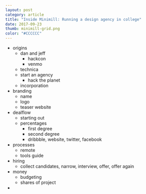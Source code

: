 ```yaml
---
layout: post
category: article
title: "Inside Minimill: Running a design agency in college"
date: 2017-09-23
thumb: minimill-grid.png
color: "#CCCCCC"
---
```


- origins
    + dan and jeff
        * hackcon
        * venmo
    + technica
    + start an agency
        * hack the planet
    + incorporation
- branding
    + name
    + logo
    + teaser website
- dealflow
    + starting out
    + percentages
        * first degree
        * second degree
        * dribbble, website, twitter, facebook
- processes
    + remote
    + tools guide
- hiring
    + collect candidates, narrow, interview, offer, offer again
- money
    + budgeting
    + shares of project
- 
